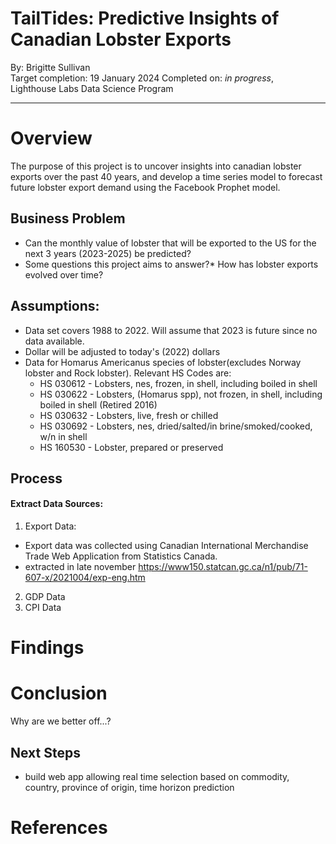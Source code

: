 # TailTides: Predictive Insights of Canadian Lobster Exports

By: Brigitte Sullivan</br>
Target completion: 19 January 2024
Completed on: *in progress*, </br>
Lighthouse Labs Data Science Program</br>

----

# Overview

The purpose of this project is to uncover insights into canadian lobster exports over the past 40 years, and develop a time series model to forecast future lobster export demand using the Facebook Prophet model. 

## Business Problem
* Can the monthly value of lobster that will be exported to the US for the next 3 years (2023-2025) be predicted?
* Some questions this project aims to answer?*
How has lobster exports evolved over time? 



## Assumptions:
* Data set covers 1988 to 2022. Will assume that 2023 is future since no data available. 
* Dollar will be adjusted to today's (2022) dollars
* Data for Homarus Americanus species of lobster(excludes Norway lobster and Rock lobster). Relevant HS Codes are: 
    * HS 030612 - Lobsters, nes, frozen, in shell, including boiled in shell
    * HS 030622 - Lobsters, (Homarus spp), not frozen, in shell, including boiled in shell (Retired 2016)
    * HS 030632 - Lobsters, live, fresh or chilled
    * HS 030692 - Lobsters, nes, dried/salted/in brine/smoked/cooked, w/n in shell 
    * HS 160530 - Lobster, prepared or preserved

## Process

#### Extract Data Sources:

1. Export Data: 
* Export data was collected using Canadian International Merchandise Trade Web Application from Statistics Canada.
* extracted in late november 
https://www150.statcan.gc.ca/n1/pub/71-607-x/2021004/exp-eng.htm
2. GDP Data
3. CPI Data

# Findings


# Conclusion

Why are we better off...? 

## Next Steps

* build web app allowing real time selection based on commodity, country, province of origin, time horizon prediction

# References
